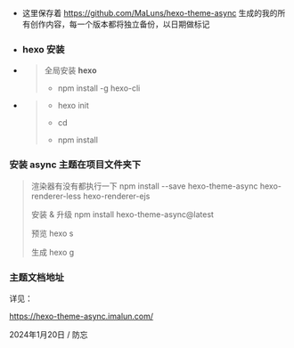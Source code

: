 - 这里保存着 https://github.com/MaLuns/hexo-theme-async 生成的我的所有创作内容，每一个版本都将独立备份，以日期做标记

- ### hexo 安装

-  > 全局安装 **hexo**
   >
   > - npm install -g hexo-cli
-  >
   >  - hexo init <folder>
   >
   >  - cd <folder>
   >
   >  - npm install
   >
### 安装 **async** 主题在项目文件夹下
> 渲染器有没有都执行一下 npm install --save hexo-theme-async hexo-renderer-less hexo-renderer-ejs
>
> 安装 & 升级 npm install hexo-theme-async@latest
>
> 预览 hexo s
>
> 生成 hexo g


### 主题文档地址

详见：

https://hexo-theme-async.imalun.com/

2024年1月20日 / 防忘
